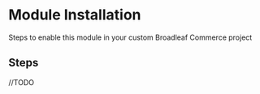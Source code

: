 # Module Installation

Steps to enable this module in your custom Broadleaf Commerce project

## Steps

//TODO